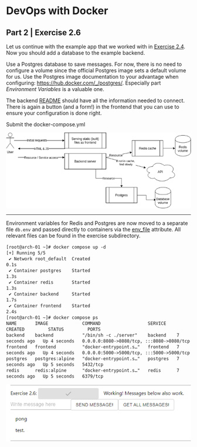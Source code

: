 
# DevOps with Docker
## Part 2 | Exercise 2.6

Let us continue with the example app that we worked with in [Exercise 2.4](https://devopswithdocker.com/part-2/section-2#exercise-24).  
Now you should add a database to the example backend.

Use a Postgres database to save messages. For now, there is no need to configure a volume since the official Postgres image sets a default volume for us. Use the Postgres image documentation to your advantage when configuring: https://hub.docker.com/_/postgres/. Especially part _Environment Variables_ is a valuable one.

The backend [README](https://github.com/docker-hy/material-applications/tree/main/example-backend) should have all the information needed to connect.  
There is again a button (and a form!) in the frontend that you can use to ensure your configuration is done right.

Submit the docker-compose.yml

![back-front-redis-and-database](assets/back-front-redis-and-database.png)

---

Environment variables for Redis and Postgres are now moved to a separate file `db.env` and passed directly to containers via the [env_file](https://docs.docker.com/compose/environment-variables/set-environment-variables/#use-the-env_file-attribute) attribute. All relevant files can be found in the exercise subdirectory.

```shell
[root@arch-01 ~]# docker compose up -d
[+] Running 5/5
 ✔ Network root_default  Created                                                                                                                                                                                         0.1s 
 ✔ Container postgres    Started                                                                                                                                                                                         1.3s 
 ✔ Container redis       Started                                                                                                                                                                                         1.3s 
 ✔ Container backend     Started                                                                                                                                                                                         1.7s 
 ✔ Container frontend    Started                                                                                                                                                                                         2.4s 
[root@arch-01 ~]# docker compose ps
NAME       IMAGE             COMMAND                  SERVICE    CREATED         STATUS         PORTS
backend    backend           "/bin/sh -c ./server"    backend    7 seconds ago   Up 4 seconds   0.0.0.0:8080->8080/tcp, :::8080->8080/tcp
frontend   frontend          "docker-entrypoint.s…"   frontend   7 seconds ago   Up 4 seconds   0.0.0.0:5000->5000/tcp, :::5000->5000/tcp
postgres   postgres:alpine   "docker-entrypoint.s…"   postgres   7 seconds ago   Up 5 seconds   5432/tcp
redis      redis:alpine      "docker-entrypoint.s…"   redis      7 seconds ago   Up 5 seconds   6379/tcp
```

![app-postgres-db](assets/app-postgres-db.png)
